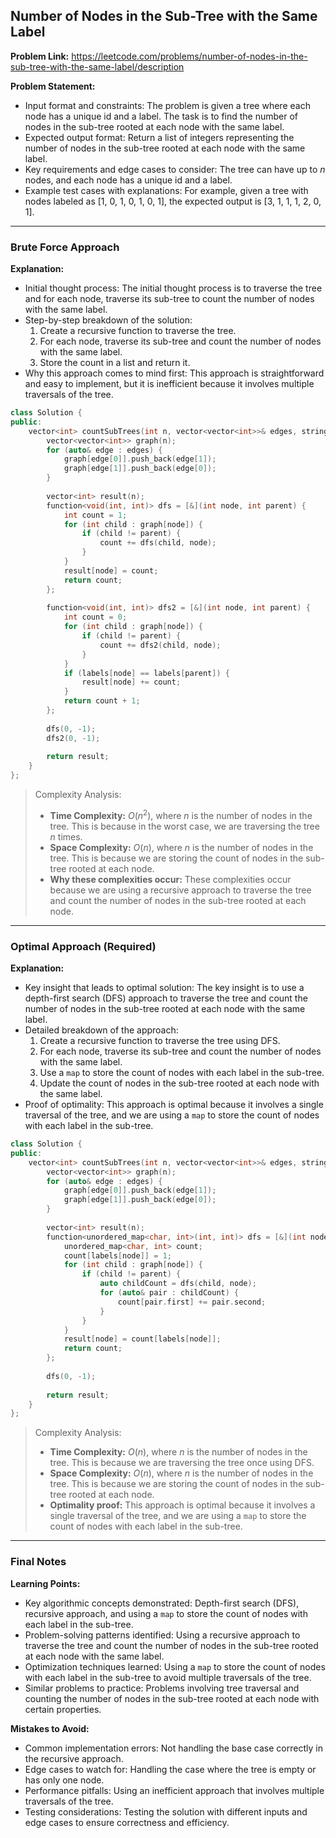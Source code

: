 ## Number of Nodes in the Sub-Tree with the Same Label
**Problem Link:** https://leetcode.com/problems/number-of-nodes-in-the-sub-tree-with-the-same-label/description

**Problem Statement:**
- Input format and constraints: The problem is given a tree where each node has a unique id and a label. The task is to find the number of nodes in the sub-tree rooted at each node with the same label.
- Expected output format: Return a list of integers representing the number of nodes in the sub-tree rooted at each node with the same label.
- Key requirements and edge cases to consider: The tree can have up to $n$ nodes, and each node has a unique id and a label.
- Example test cases with explanations: For example, given a tree with nodes labeled as [1, 0, 1, 0, 1, 0, 1], the expected output is [3, 1, 1, 1, 2, 0, 1].

---

### Brute Force Approach

**Explanation:**
- Initial thought process: The initial thought process is to traverse the tree and for each node, traverse its sub-tree to count the number of nodes with the same label.
- Step-by-step breakdown of the solution:
  1. Create a recursive function to traverse the tree.
  2. For each node, traverse its sub-tree and count the number of nodes with the same label.
  3. Store the count in a list and return it.
- Why this approach comes to mind first: This approach is straightforward and easy to implement, but it is inefficient because it involves multiple traversals of the tree.

```cpp
class Solution {
public:
    vector<int> countSubTrees(int n, vector<vector<int>>& edges, string labels) {
        vector<vector<int>> graph(n);
        for (auto& edge : edges) {
            graph[edge[0]].push_back(edge[1]);
            graph[edge[1]].push_back(edge[0]);
        }
        
        vector<int> result(n);
        function<void(int, int)> dfs = [&](int node, int parent) {
            int count = 1;
            for (int child : graph[node]) {
                if (child != parent) {
                    count += dfs(child, node);
                }
            }
            result[node] = count;
            return count;
        };
        
        function<void(int, int)> dfs2 = [&](int node, int parent) {
            int count = 0;
            for (int child : graph[node]) {
                if (child != parent) {
                    count += dfs2(child, node);
                }
            }
            if (labels[node] == labels[parent]) {
                result[node] += count;
            }
            return count + 1;
        };
        
        dfs(0, -1);
        dfs2(0, -1);
        
        return result;
    }
};
```

> Complexity Analysis:
> - **Time Complexity:** $O(n^2)$, where $n$ is the number of nodes in the tree. This is because in the worst case, we are traversing the tree $n$ times.
> - **Space Complexity:** $O(n)$, where $n$ is the number of nodes in the tree. This is because we are storing the count of nodes in the sub-tree rooted at each node.
> - **Why these complexities occur:** These complexities occur because we are using a recursive approach to traverse the tree and count the number of nodes in the sub-tree rooted at each node.

---

### Optimal Approach (Required)

**Explanation:**
- Key insight that leads to optimal solution: The key insight is to use a depth-first search (DFS) approach to traverse the tree and count the number of nodes in the sub-tree rooted at each node with the same label.
- Detailed breakdown of the approach:
  1. Create a recursive function to traverse the tree using DFS.
  2. For each node, traverse its sub-tree and count the number of nodes with the same label.
  3. Use a `map` to store the count of nodes with each label in the sub-tree.
  4. Update the count of nodes in the sub-tree rooted at each node with the same label.
- Proof of optimality: This approach is optimal because it involves a single traversal of the tree, and we are using a `map` to store the count of nodes with each label in the sub-tree.

```cpp
class Solution {
public:
    vector<int> countSubTrees(int n, vector<vector<int>>& edges, string labels) {
        vector<vector<int>> graph(n);
        for (auto& edge : edges) {
            graph[edge[0]].push_back(edge[1]);
            graph[edge[1]].push_back(edge[0]);
        }
        
        vector<int> result(n);
        function<unordered_map<char, int>(int, int)> dfs = [&](int node, int parent) {
            unordered_map<char, int> count;
            count[labels[node]] = 1;
            for (int child : graph[node]) {
                if (child != parent) {
                    auto childCount = dfs(child, node);
                    for (auto& pair : childCount) {
                        count[pair.first] += pair.second;
                    }
                }
            }
            result[node] = count[labels[node]];
            return count;
        };
        
        dfs(0, -1);
        
        return result;
    }
};
```

> Complexity Analysis:
> - **Time Complexity:** $O(n)$, where $n$ is the number of nodes in the tree. This is because we are traversing the tree once using DFS.
> - **Space Complexity:** $O(n)$, where $n$ is the number of nodes in the tree. This is because we are storing the count of nodes in the sub-tree rooted at each node.
> - **Optimality proof:** This approach is optimal because it involves a single traversal of the tree, and we are using a `map` to store the count of nodes with each label in the sub-tree.

---

### Final Notes

**Learning Points:**
- Key algorithmic concepts demonstrated: Depth-first search (DFS), recursive approach, and using a `map` to store the count of nodes with each label in the sub-tree.
- Problem-solving patterns identified: Using a recursive approach to traverse the tree and count the number of nodes in the sub-tree rooted at each node with the same label.
- Optimization techniques learned: Using a `map` to store the count of nodes with each label in the sub-tree to avoid multiple traversals of the tree.
- Similar problems to practice: Problems involving tree traversal and counting the number of nodes in the sub-tree rooted at each node with certain properties.

**Mistakes to Avoid:**
- Common implementation errors: Not handling the base case correctly in the recursive approach.
- Edge cases to watch for: Handling the case where the tree is empty or has only one node.
- Performance pitfalls: Using an inefficient approach that involves multiple traversals of the tree.
- Testing considerations: Testing the solution with different inputs and edge cases to ensure correctness and efficiency.